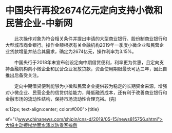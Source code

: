 # 中国央行再投2674亿元定向支持小微和民营企业-中新网

　　此次操作对象为符合相关条件并提出申请的大型商业银行、股份制商业银行和大型城市商业银行。操作金额根据有关金融机构2019年一季度小微企业和民营企业贷款增量并结合其需求，确定为2674亿元，操作利率为3.15%。

　　中国央行于2018年末宣布创设定向中期借贷便利，利率更为优惠，且定向支持金融机构向小微企业和民营企业发放贷款，资金使用期限最长可达三年，因此自推出后备受关注。

　　定向中期借贷便利能够为小微和民营企业提供较为稳定的长期资金来源，增强对小微企业、民营企业的信贷供给能力，降低融资成本，还有利于改善商业银行和金融市场的流动性结构，保持市场流动性合理充裕。(完)

e:12px; text-align:center; color:#000">{title}

ef="//www.chinanews.com/shipin/cns-d/2019/05-15/news815756.shtml">大妈主动擦拭地面水渍以防乘客摔倒
